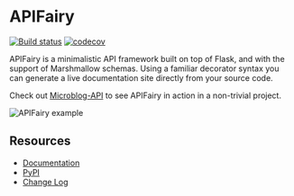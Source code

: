 # APIFairy

[![Build status](https://github.com/miguelgrinberg/apifairy/workflows/build/badge.svg)](https://github.com/miguelgrinberg/apifairy/actions) [![codecov](https://codecov.io/gh/miguelgrinberg/apifairy/branch/main/graph/badge.svg)](https://codecov.io/gh/miguelgrinberg/APIFairy)

APIFairy is a minimalistic API framework built on top of Flask, and with the
support of Marshmallow schemas. Using a familiar decorator syntax you can
generate a live documentation site directly from your source code.

Check out [Microblog-API](https://github.com/miguelgrinberg/microblog-api) to
see APIFairy in action in a non-trivial project.

![APIFairy example](docs/_static/apispec-example.png)

Resources
---------

- [Documentation](http://apifairy.readthedocs.io/en/latest/)
- [PyPI](https://pypi.python.org/pypi/APIFairy)
- [Change Log](https://github.com/miguelgrinberg/APIFairy/blob/main/CHANGES.md)

